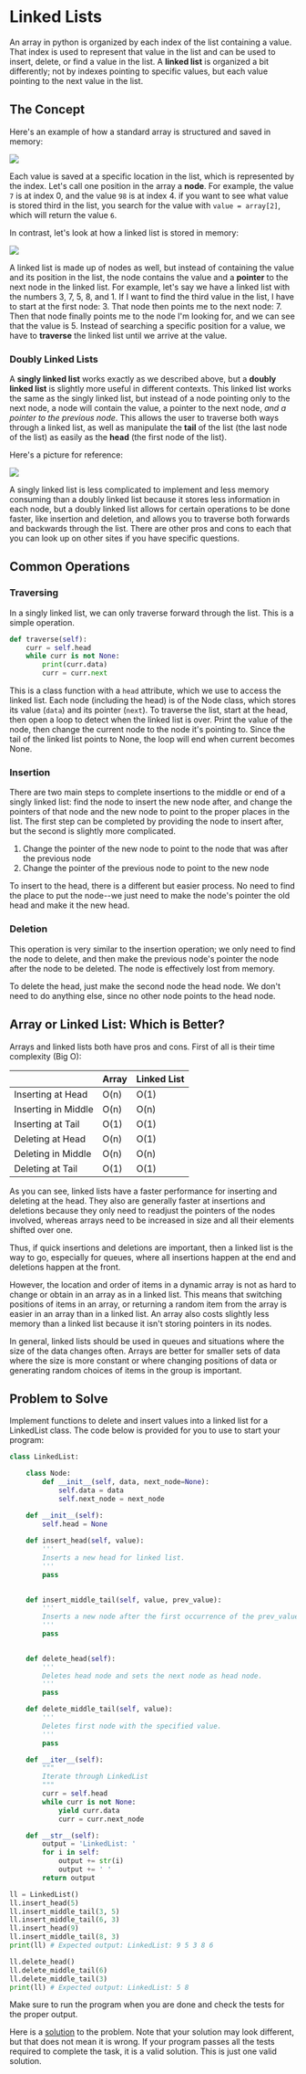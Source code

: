 # Linked Lists

An array in python is organized by each index of the list containing a value. That index is used to represent that value in the list and can be used to insert, delete, or find a value in the list. A **linked list** is organized a bit differently; not by indexes pointing to specific values, but each value pointing to the next value in the list.

## The Concept

Here's an example of how a standard array is structured and saved in memory:

![](array.jpg)

Each value is saved at a specific location in the list, which is represented by the index. Let's call one position in the array a **node**. For example, the value `7` is at index 0, and the value `98` is at index 4. if you want to see what value is stored third in the list, you search for the value with `value = array[2]`, which will return the value `6`.

In contrast, let's look at how a linked list is stored in memory:

![](single_linked_list.png)

A linked list is made up of nodes as well, but instead of containing the value and its position in the list, the node contains the value and a **pointer** to the next node in the linked list. For example, let's say we have a linked list with the numbers 3, 7, 5, 8, and 1. If I want to find the third value in the list, I have to start at the first node: 3. That node then points me to the next node: 7. Then that node finally points me to the node I'm looking for, and we can see that the value is 5. Instead of searching a specific position for a value, we have to **traverse** the linked list until we arrive at the value.

### Doubly Linked Lists

A **singly linked list** works exactly as we described above, but a **doubly linked list** is slightly more useful in different contexts. This linked list works the same as the singly linked list, but instead of a node pointing only to the next node, a node will contain the value, a pointer to the next node, *and a pointer to the previous node*. This allows the user to traverse both ways through a linked list, as well as manipulate the **tail** of the list (the last node of the list) as easily as the **head** (the first node of the list).

Here's a picture for reference:

![](double_linked_list.png)

A singly linked list is less complicated to implement and less memory consuming than a doubly linked list because it stores less information in each node, but a doubly linked list allows for certain operations to be done faster, like insertion and deletion, and allows you to traverse both forwards and backwards through the list. There are other pros and cons to each that you can look up on other sites if you have specific questions.

## Common Operations

### Traversing

In a singly linked list, we can only traverse forward through the list. This is a simple operation. 

```python
def traverse(self):
	curr = self.head
	while curr is not None:
		print(curr.data)
		curr = curr.next
```

This is a class function with a `head` attribute, which we use to access the linked list. Each node (including the head) is of the Node class, which stores its value (`data`) and its pointer (`next`). To traverse the list, start at the head, then open a loop to detect when the linked list is over. Print the value of the node, then change the current node to the node it's pointing to. Since the tail of the linked list points to None, the loop will end when current becomes None.

### Insertion

There are two main steps to complete insertions to the middle or end of a singly linked list: find the node to insert the new node after, and change the pointers of that node and the new node to point to the proper places in the list. The first step can be completed by providing the node to insert after, but the second is slightly more complicated. 

1. Change the pointer of the new node to point to the node that was after the previous node
2. Change the pointer of the previous node to point to the new node

To insert to the head, there is a different but easier process. No need to find the place to put the node--we just need to make the node's pointer the old head and make it the new head.

### Deletion

This operation is very similar to the insertion operation; we only need to find the node to delete, and then make the previous node's pointer the node after the node to be deleted. The node is effectively lost from memory.

To delete the head, just make the second node the head node. We don't need to do anything else, since no other node points to the head node.

## Array or Linked List: Which is Better?

Arrays and linked lists both have pros and cons. First of all is their time complexity (Big O):

|                     | Array   | Linked List   |
|:--------------------|:--------|:--------------|
| Inserting at Head   | O(n)    | O(1)          |
| Inserting in Middle | O(n)    | O(n)          |
| Inserting at Tail   | O(1)    | O(1)          |
| Deleting at Head    | O(n)    | O(1)          |
| Deleting in Middle  | O(n)    | O(n)          |
| Deleting at Tail    | O(1)    | O(1)          |

As you can see, linked lists have a faster performance for inserting and deleting at the head. They also are generally faster at insertions and deletions because they only need to readjust the pointers of the nodes involved, whereas arrays need to be increased in size and all their elements shifted over one.

Thus, if quick insertions and deletions are important, then a linked list is the way to go, especially for queues, where all insertions happen at the end and deletions happen at the front.

However, the location and order of items in a dynamic array is not as hard to change or obtain in an array as in a linked list. This means that switching positions of items in an array, or returning a random item from the array is easier in an array than in a linked list. An array also costs slightly less memory than a linked list because it isn't storing pointers in its nodes.

In general, linked lists should be used in queues and situations where the size of the data changes often. Arrays are better for smaller sets of data where the size is more constant or where changing positions of data or generating random choices of items in the group is important.

## Problem to Solve

Implement functions to delete and insert values into a linked list for a LinkedList class. The code below is provided for you to use to start your program:

```python
class LinkedList:

    class Node:
        def __init__(self, data, next_node=None):
            self.data = data
            self.next_node = next_node

    def __init__(self):
        self.head = None
    
    def insert_head(self, value):
        '''
        Inserts a new head for linked list.
        '''
        pass
            

    def insert_middle_tail(self, value, prev_value):
        '''
        Inserts a new node after the first occurrence of the prev_value.
        '''
        pass

    
    def delete_head(self):
        '''
        Deletes head node and sets the next node as head node.
        '''
        pass

    def delete_middle_tail(self, value):
        '''
        Deletes first node with the specified value.
        '''
        pass

    def __iter__(self):
        """
        Iterate through LinkedList
        """
        curr = self.head
        while curr is not None:
            yield curr.data 
            curr = curr.next_node

    def __str__(self):
        output = 'LinkedList: '
        for i in self:
            output += str(i)
            output += ' '
        return output

ll = LinkedList()
ll.insert_head(5)
ll.insert_middle_tail(3, 5)
ll.insert_middle_tail(6, 3)
ll.insert_head(9)
ll.insert_middle_tail(8, 3)
print(ll) # Expected output: LinkedList: 9 5 3 8 6

ll.delete_head()
ll.delete_middle_tail(6)
ll.delete_middle_tail(3)
print(ll) # Expected output: LinkedList: 5 8
```

Make sure to run the program when you are done and check the tests for the proper output.

Here is a [solution](linked_lists.py) to the problem. Note that your solution may look different, but that does not mean it is wrong. If your program passes all the tests required to complete the task, it is a valid solution. This is just one valid solution.